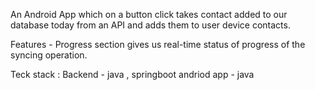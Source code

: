 An Android App which on a button click takes contact added to our
database today from an API and adds them to user device contacts.

Features -  Progress section gives us real-time status of progress of the syncing operation.

Teck stack :
Backend - java , springboot 
andriod app - java 
